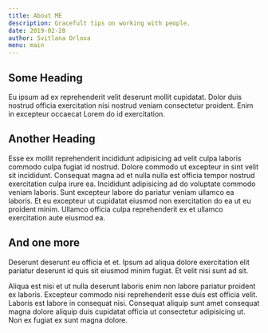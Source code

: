 ```yaml
---
title: About ME
description: Gracefult tips on working with people.
date: 2019-02-28
author: Svitlana Orlova
menu: main
---
```


## Some Heading
Eu ipsum ad ex reprehenderit velit deserunt mollit cupidatat. Dolor duis nostrud officia exercitation nisi nostrud veniam consectetur proident. Enim in excepteur occaecat Lorem do id exercitation.

## Another Heading
Esse ex mollit reprehenderit incididunt adipisicing ad velit culpa laboris commodo culpa fugiat id nostrud. Dolore commodo ut excepteur in sint velit sit incididunt. Consequat magna ad et nulla nulla est officia tempor nostrud exercitation culpa irure ea. Incididunt adipisicing ad do voluptate commodo veniam laboris. Sunt excepteur labore do pariatur veniam ullamco ea laboris. Et eu excepteur ut cupidatat eiusmod non exercitation do ea ut eu proident minim. Ullamco officia culpa reprehenderit ex et ullamco exercitation aute eiusmod ea.

## And one more
Deserunt deserunt eu officia et et. Ipsum ad aliqua dolore exercitation elit pariatur deserunt id quis sit eiusmod minim fugiat. Et velit nisi sunt ad sit.

Aliqua est nisi et ut nulla deserunt laboris enim non labore pariatur proident ex laboris. Excepteur commodo nisi reprehenderit esse duis est officia velit. Laboris est labore in consequat nisi. Consequat aliquip sunt amet consequat magna dolore aliquip duis cupidatat officia ut consectetur adipisicing ut. Non ex fugiat ex sunt magna dolore.
